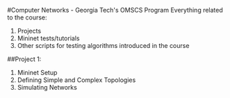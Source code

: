 #Computer Networks - Georgia Tech's OMSCS Program
Everything related to the course:

1. Projects
2. Mininet tests/tutorials
3. Other scripts for testing algorithms introduced in the course

##Project 1:
1. Mininet Setup
2. Defining Simple and Complex Topologies
3. Simulating Networks

